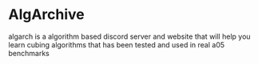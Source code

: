 # AlgArchive
algarch is a algorithm based discord server and website that will help you learn cubing algorithms that has been tested and used in real a05 benchmarks
